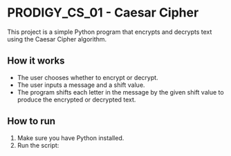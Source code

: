  # PRODIGY_CS_01 - Caesar Cipher

This project is a simple Python program that encrypts and decrypts text using the Caesar Cipher algorithm.

## How it works

- The user chooses whether to encrypt or decrypt.
- The user inputs a message and a shift value.
- The program shifts each letter in the message by the given shift value to produce the encrypted or decrypted text.

## How to run

1. Make sure you have Python installed.
2. Run the script:
